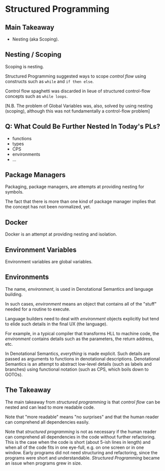 # Structured Programming

## Main Takeaway

- Nesting (aka Scoping).

## Nesting / Scoping

Scoping is nesting.

Structured Programming suggested ways to scope *control flow* using constructs such as `while` and `if then else`.

Control flow spaghetti was discarded in lieue of structured control-flow concepts such as `while loops`.

[N.B. The problem of Global Variables was, also, solved by using nesting (scoping), although this was not fundamentally a control-flow problem]

## Q: What Could Be Further Nested In Today's PLs?

- functions
- types
- CPS
- environments
- ...

## Package Managers

Packaging, package managers, are attempts at providing nesting for symbols.

The fact that there is more than one kind of package manager implies that the concept has not been normalized, yet.

## Docker

Docker is an attempt at providing nesting and isolation.

## Environment Variables

Environment variables are global variables.  

## Environments

The name, *environment*, is used in Denotational Semantics and language building.

In such cases, *environment* means an object that contains all of the "stuff" needed for a routine to execute.

Language builders need to deal with *environment* objects explicitly but tend to elide such details in the final UX (the language).

For example, in a typical compiler that transforms HLL to machine code, the *environment* contains details such as the parameters, the return address, etc.

In Denotational Semantics, *everything* is made explicit. Such details are passed as arguments to functions in denotational descriptions. Denotational Semantics is an attempt to abstract low-level details (such as labels and branches) using functional notation (such as CPS, which boils down to GOTOs).

## The Takeaway

The main takeaway from *structured programming* is that *control flow* can be nested and can lead to more readable code.

Note that "more readable" means "no surprises" and that the human reader can comprehend all dependencies easily.

Note that *structured programming* is not as necessary if the human reader can comprehend all dependencies in the code without further refactoring.  This is the case when the code is short (about 5-ish lines in length) and when all of the code fits in one eye-full, e.g. on one screen or in one window.  Early programs did not need structuring and refactoring, since the programs were short and understandable.  *Structured Programming* became an issue when programs grew in size.



